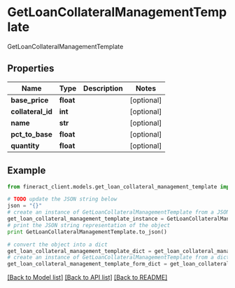 # GetLoanCollateralManagementTemplate

GetLoanCollateralManagementTemplate

## Properties

Name | Type | Description | Notes
------------ | ------------- | ------------- | -------------
**base_price** | **float** |  | [optional] 
**collateral_id** | **int** |  | [optional] 
**name** | **str** |  | [optional] 
**pct_to_base** | **float** |  | [optional] 
**quantity** | **float** |  | [optional] 

## Example

```python
from fineract_client.models.get_loan_collateral_management_template import GetLoanCollateralManagementTemplate

# TODO update the JSON string below
json = "{}"
# create an instance of GetLoanCollateralManagementTemplate from a JSON string
get_loan_collateral_management_template_instance = GetLoanCollateralManagementTemplate.from_json(json)
# print the JSON string representation of the object
print GetLoanCollateralManagementTemplate.to_json()

# convert the object into a dict
get_loan_collateral_management_template_dict = get_loan_collateral_management_template_instance.to_dict()
# create an instance of GetLoanCollateralManagementTemplate from a dict
get_loan_collateral_management_template_form_dict = get_loan_collateral_management_template.from_dict(get_loan_collateral_management_template_dict)
```
[[Back to Model list]](../README.md#documentation-for-models) [[Back to API list]](../README.md#documentation-for-api-endpoints) [[Back to README]](../README.md)


